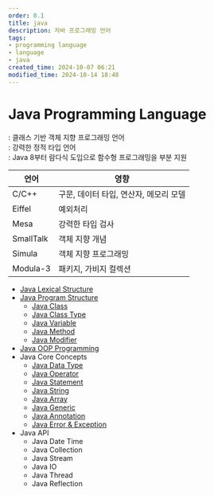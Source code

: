 ```yaml
---
order: 0.1
title: java
description: 자바 프로그래밍 언어
tags:
- programming language
- language
- java
created_time: 2024-10-07 06:21
modified_time: 2024-10-14 18:48
---
```


# Java Programming Language
: 클래스 기반 객체 지향 프로그래밍 언어  
: 강력한 정적 타입 언어  
: Java 8부터 람다식 도입으로 함수형 프로그래밍을 부분 지원  

언어 | 영향
---|---
C/C++       | 구문, 데이터 타입, 연산자, 메모리 모델
Eiffel      | 예외처리
Mesa        | 강력한 타입 검사
SmallTalk   | 객체 지향 개념
Simula      | 객체 지향 프로그래밍
Modula-3    | 패키지, 가비지 컬렉션


- [Java Lexical Structure](./java-lexical-structure.md)
- [Java Program Structure](./java-program-structure.md)
  - [Java Class](./java-class.md)
  - [Java Class Type](./java-class-type.md)
  - [Java Variable](./java-variable.md)
  - [Java Method](./java-method.md)
  - [Java Modifier](./java-modifier.md)
- [Java OOP Programming](./java-oop-programming.md)
- Java Core Concepts
  - [Java Data Type](./java-data-type.md)
  - [Java Operator](./java-operator.md)
  - [Java Statement](./java-statement.md)
  - [Java String](./java-string.md)
  - [Java Array](./java-array.md)
  - [Java Generic](./java-generic.md)
  - [Java Annotation](./java-annotation.md)
  - [Java Error & Exception](./java-error-exception.md)
- Java API
  - Java Date Time
  - Java Collection
  - Java Stream
  - Java IO
  - Java Thread
  - Java Reflection